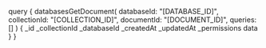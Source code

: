 query {
    databasesGetDocument(
        databaseId: "[DATABASE_ID]",
        collectionId: "[COLLECTION_ID]",
        documentId: "[DOCUMENT_ID]",
        queries: []
    ) {
        _id
        _collectionId
        _databaseId
        _createdAt
        _updatedAt
        _permissions
        data
    }
}
